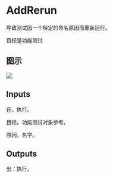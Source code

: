 # AddRerun

导致测试因一个特定的命名原因而重新运行。

目标是功能测试

## 图示

![]($-20221218-19005806.png)

## Inputs

在。执行。

目标。功能测试对象参考。

原因。名字。  

## Outputs

出：执行。
